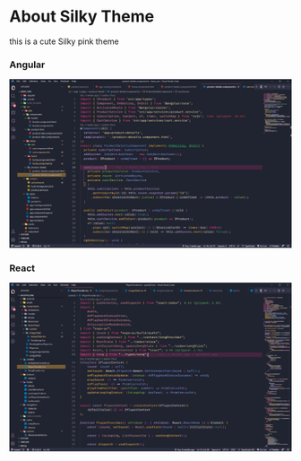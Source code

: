 # About Silky Theme

this is a cute Silky pink theme

### Angular

![Preview](https://github.com/hai0z/hai0z-silky-pink/blob/main/preview.png?raw=true)

### React

![Preview](https://github.com/hai0z/hai0z-silky-pink/blob/main/preview2.png?raw=true)
